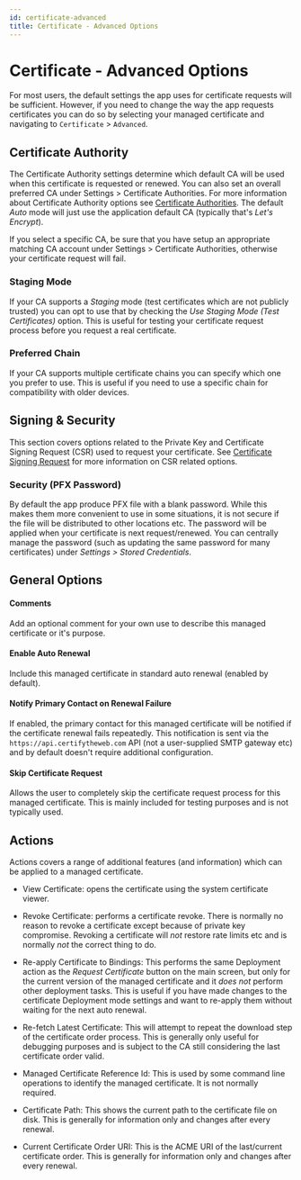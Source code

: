 ```yaml
---
id: certificate-advanced
title: Certificate - Advanced Options
---
```

# Certificate - Advanced Options

For most users, the default settings the app uses for certificate requests will be sufficient. However, if you need to change the way the app requests certificates you can do so by selecting your managed certificate and navigating to `Certificate` > `Advanced`.

## Certificate Authority
The Certificate Authority settings determine which default CA will be used when this certificate is requested or renewed. You can also set an overall preferred CA under Settings > Certificate Authorities. For more information about Certificate Authority options see [Certificate Authorities](../guides/certificate-authorities.md). The default *Auto* mode will just use the application default CA (typically that's *Let's Encrypt*). 

If you select a specific CA, be sure that you have setup an appropriate matching CA account under Settings > Certificate Authorities, otherwise your certificate request will fail.

### Staging Mode
If your CA supports a *Staging* mode (test certificates which are not publicly trusted) you can opt to use that by checking the *Use Staging Mode (Test Certificates)* option. This is useful for testing your certificate request process before you request a real certificate.

### Preferred Chain
If your CA supports multiple certificate chains you can specify which one you prefer to use. This is useful if you need to use a specific chain for compatibility with older devices.

## Signing & Security

This section covers options related to the Private Key and Certificate Signing Request (CSR) used to request your certificate.
See [Certificate Signing Request](../guides/csr.md) for more information on CSR related options.

### Security (PFX Password)
By default the app produce PFX file with a blank password. While this makes them more convenient to use in some situations, it is not secure if the file will be distributed to other locations etc. The password will be applied when your certificate is next request/renewed. You can centrally manage the password (such as updating the same password for many certificates) under *Settings > Stored Credentials*.

## General Options

#### Comments
Add an optional comment for your own use to describe this managed certificate or it's purpose.

#### Enable Auto Renewal
Include this managed certificate in standard auto renewal (enabled by default).

#### Notify Primary Contact on Renewal Failure
If enabled, the primary contact for this managed certificate will be notified if the certificate renewal fails repeatedly. This notification is sent via the `https://api.certifytheweb.com` API (not a user-supplied SMTP gateway etc) and by default doesn't require additional configuration.

#### Skip Certificate Request
Allows the user to completely skip the certificate request process for this managed certificate. This is mainly included for testing purposes and is not typically used.

## Actions
Actions covers a range of additional features (and information) which can be applied to a managed certificate. 

- View Certificate: opens the certificate using the system certificate viewer.
- Revoke Certificate: performs a certificate revoke. There is normally no reason to revoke a certificate except because of private key compromise. Revoking a certificate will *not* restore rate limits etc and is normally *not* the correct thing to do.

- Re-apply Certificate to Bindings: This performs the same Deployment action as the *Request Certificate* button on the main screen, but only for the current version of the managed certificate and it *does not* perform other deployment tasks. This is useful if you have made changes to the certificate Deployment mode settings and want to re-apply them without waiting for the next auto renewal.
- Re-fetch Latest Certificate: This will attempt to repeat the download step of the certificate order process. This is generally only useful for debugging purposes and is subject to the CA still considering the last certificate order valid.
- Managed Certificate Reference Id: This is used by some command line operations to identify the managed certificate. It is not normally required.
- Certificate Path: This shows the current path to the certificate file on disk. This is generally for information only and changes after every renewal.
- Current Certificate Order URI: This is the ACME URI of the last/current certificate order. This is generally for information only and changes after every renewal.
